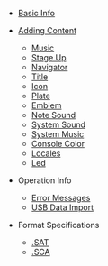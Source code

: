 <!-- docs/_sidebar.md -->

- [Basic Info]()

- [Adding Content](adding_content.md)
  - [Music](music.md)
  - [Stage Up](stage_up.md)
  - [Navigator](navigator.md)
  - [Title](title.md)
  - [Icon](icon.md)
  - [Plate](plate.md)
  - [Emblem](emblem.md)
  - [Note Sound](note_sound.md)
  - [System Sound](system_sound.md)
  - [System Music](system_music.md)
  - [Console Color](console_color.md)
  - [Locales](locales.md)
  - [Led](led.md)

- Operation Info
  - [Error Messages](error_messages.md)
  - [USB Data Import](usb_data_import.md)

- Format Specifications
  - [.SAT](sat_format.md)
  - [.SCA](sca_format.md)
